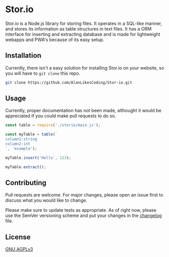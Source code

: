 # Stor.io

Stor.io is a Node.js library for storing files. It operates in a SQL-like manner, and stores its information as table structures in text files. It has a ORM interface for inserting and extracting database and is made for lightweight webapps and PWA's because of its easy setup.

## Installation

Currently, there isn't a easy solution for installing Stor.io on your website, so you will have to `git clone` this repo.
```bash
git clone https://github.com/AlanLikesCoding/Stor-io.git
```

## Usage

Currently, proper documentation has not been made, althought it would be appreciated if you could make pull requests to do so.
```js
const table = require('./storio/main.js');

const myTable = table(`
column1:string
column2:int
`, 'example');

myTable.insert('Hello', 123);

myTable.extract();
```

## Contributing
Pull requests are welcome. For major changes, please open an issue first to discuss what you would like to change.

Please make sure to update tests as appropriate. As of right now, please use the SemVer versioning scheme and put your changes in the [changelog](CHANGELOG.md) file.

## License
[GNU AGPLv3](LICENSE.txt)